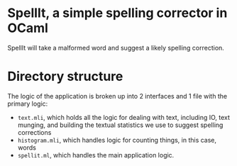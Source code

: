 # SpellIt, a simple spelling corrector in OCaml

SpellIt will take a malformed word and suggest a likely spelling correction.

# Directory structure

The logic of the application is broken up into 2 interfaces and 1 file with the primary logic:

* `text.mli`, which holds all the logic for dealing with text, including IO, text munging, and building the textual statistics we use to suggest spelling corrections
* `histogram.mli`, which handles logic for counting things, in this case, words
* `spellit.ml`, which handles the main application logic.
